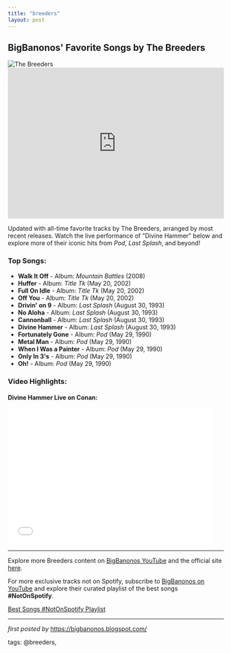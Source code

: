 ```yaml
---
title: "breeders"
layout: post
---
```

<h2 >BigBanonos' Favorite Songs by The Breeders</h2> <!-- Featured Image -->
<div > <img src="https://i.scdn.co/image/ab67616d00001e02ddd6be6269746371cb17fbda" alt="The Breeders">
</div> <!-- Spotify Playlist Embed -->
<div > <iframe src="https://open.spotify.com/embed/playlist/36n6YHIsOriHD8Sn56GYvc?utm_source=generator" width="100%" height="352" frameborder="0" allow="autoplay; clipboard-write; encrypted-media; fullscreen; picture-in-picture" loading="lazy"></iframe>
</div> <!-- Introductory Text -->
<p >Updated with all-time favorite tracks by The Breeders, arranged by most recent releases. Watch the live performance of "Divine Hammer" below and explore more of their iconic hits from <em>Pod</em>, <em>Last Splash</em>, and beyond!</p> <!-- Song List -->
<h3 >Top Songs:</h3>
<ul > <li><strong>Walk It Off</strong> - Album: <em>Mountain Battles</em> (2008)</li> <li><strong>Huffer</strong> - Album: <em>Title Tk</em> (May 20, 2002)</li> <li><strong>Full On Idle</strong> - Album: <em>Title Tk</em> (May 20, 2002)</li> <li><strong>Off You</strong> - Album: <em>Title Tk</em> (May 20, 2002)</li> <li><strong>Drivin' on 9</strong> - Album: <em>Last Splash</em> (August 30, 1993)</li> <li><strong>No Aloha</strong> - Album: <em>Last Splash</em> (August 30, 1993)</li> <li><strong>Cannonball</strong> - Album: <em>Last Splash</em> (August 30, 1993)</li> <li><strong>Divine Hammer</strong> - Album: <em>Last Splash</em> (August 30, 1993)</li> <li><strong>Fortunately Gone</strong> - Album: <em>Pod</em> (May 29, 1990)</li> <li><strong>Metal Man</strong> - Album: <em>Pod</em> (May 29, 1990)</li> <li><strong>When I Was a Painter</strong> - Album: <em>Pod</em> (May 29, 1990)</li> <li><strong>Only In 3's</strong> - Album: <em>Pod</em> (May 29, 1990)</li> <li><strong>Oh!</strong> - Album: <em>Pod</em> (May 29, 1990)</li>
</ul> <!-- Video Highlights -->
<h3 >Video Highlights:</h3>
<div > <h4>Divine Hammer Live on Conan:</h4> <iframe allowfullscreen="true" frameborder="0" height="315" src="//www.youtube.com/embed/PghwbxtcJo8" width="95%"></iframe>
</div> <!-- Footer Links -->
<hr />
<p >Explore more Breeders content on <a href="https://www.youtube.com/@BigBanonos" target="_blank">BigBanonos YouTube</a> and the official site <a href="https://bigbanonos.blogspot.com/" target="_blank">here</a>.</p>


<!--Subscribe and Playlist Links-->
<div>
    <p>For more exclusive tracks not on Spotify, subscribe to <a href="https://www.youtube.com/@BigBanonos" target="_blank">BigBanonos on YouTube</a> and explore their curated playlist of the best songs <strong>#NotOnSpotify</strong>.</p>
    <p><a href="https://www.youtube.com/playlist?list=PLtuNtuTatqI0kFahUCbtbfenC_ET5O_tr" target="_blank">Best Songs #NotOnSpotify Playlist<br /></a></p></div>

<hr />

<p><em>first posted by</em> <a href="https://bigbanonos.blogspot.com/" rel="noopener" target="_new">https://bigbanonos.blogspot.com/</a></p>

<p>tags: @breeders,</p>
